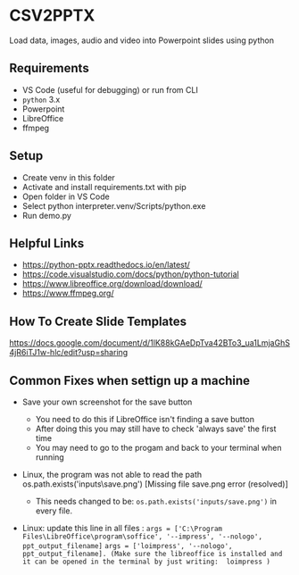 # CSV2PPTX

Load data, images, audio and video into Powerpoint slides using python

## Requirements
* VS Code (useful for debugging) or run from CLI
* `python` 3.x
* Powerpoint
* LibreOffice
* ffmpeg

## Setup
* Create venv in this folder
* Activate and install requirements.txt with pip
* Open folder in VS Code
* Select python interpreter.venv/Scripts/python.exe
* Run demo.py

## Helpful Links
* <https://python-pptx.readthedocs.io/en/latest/>
* <https://code.visualstudio.com/docs/python/python-tutorial>
* <https://www.libreoffice.org/download/download/>
* <https://www.ffmpeg.org/>

## How To Create Slide Templates
<https://docs.google.com/document/d/1lK88kGAeDpTva42BTo3_ua1LmjaGhS4jR6iTJ1w-hlc/edit?usp=sharing>


## Common Fixes when settign up a machine
*  Save your own screenshot for the save button
    - You need to do this if LibreOffice isn't finding a save button
    - After doing this you may still have to check 'always save' the first time
    - You may need to go to the progam and back to your terminal when running

* Linux, the program was not able to read the path  os.path.exists('inputs\save.png')  [Missing file save.png error (resolved)]
    - This needs changed to be:  `os.path.exists('inputs/save.png')` in every file. 

* Linux:  update this line in all files :   `args = ['C:\Program Files\LibreOffice\program\soffice', '--impress', '--nologo', ppt_output_filename]`
`args = ['loimpress', '--nologo', ppt_output_filename]. (Make sure the libreoffice is installed and it can be opened in the terminal by just writing:  loimpress )`
